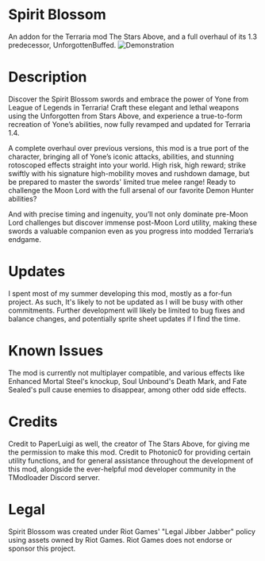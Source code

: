 # Spirit Blossom
An addon for the Terraria mod The Stars Above, and a full overhaul of its 1.3 predecessor, UnforgottenBuffed.
![Demonstration](https://github.com/WilliamOu/SpiritBlossom/blob/main/Demonstration/Demo.gif)

# Description 
Discover the Spirit Blossom swords and embrace the power of Yone from League of Legends in Terraria! Craft these elegant and lethal weapons using the Unforgotten from Stars Above, and experience a true-to-form recreation of Yone’s abilities, now fully revamped and updated for Terraria 1.4.

A complete overhaul over previous versions, this mod is a true port of the character, bringing all of Yone’s iconic attacks, abilities, and stunning rotoscoped effects straight into your world. High risk, high reward; strike swiftly with his signature high-mobility moves and rushdown damage, but be prepared to master the swords' limited true melee range! Ready to challenge the Moon Lord with the full arsenal of our favorite Demon Hunter abilities?

And with precise timing and ingenuity, you’ll not only dominate pre-Moon Lord challenges but discover immense post-Moon Lord utility, making these swords a valuable companion even as you progress into modded Terraria’s endgame.

# Updates
I spent most of my summer developing this mod, mostly as a for-fun project. As such, It's likely to not be updated as I will be busy with other commitments. Further development will likely be limited to bug fixes and balance changes, and potentially sprite sheet updates if I find the time.

# Known Issues
The mod is currently not multiplayer compatible, and various effects like Enhanced Mortal Steel's knockup, Soul Unbound's Death Mark, and Fate Sealed's pull cause enemies to disappear, among other odd side effects.

# Credits
Credit to PaperLuigi as well, the creator of The Stars Above, for giving me the permission to make this mod. Credit to Photonic0 for providing certain utility functions, and for general assistance throughout the development of this mod, alongside the ever-helpful mod developer community in the TModloader Discord server.

# Legal
Spirit Blossom was created under Riot Games' "Legal Jibber Jabber" policy using assets owned by Riot Games. Riot Games does not endorse or sponsor this project.


